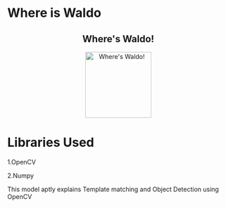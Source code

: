 # Where is Waldo 
<div align="center">
    <h2>Where's Waldo!</h2>
  <img alt="Where's Waldo!" src="/Users/om/Downloads/ddd.jpg" height="150 x    " />
</div>

# Libraries Used


1.OpenCV

2.Numpy

This model aptly explains Template matching and Object Detection using OpenCV
